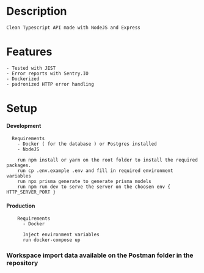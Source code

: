   # Description 
    Clean Typescript API made with NodeJS and Express
 
  # Features
    - Tested with JEST
    - Error reports with Sentry.IO
    - Dockerized
    - padronized HTTP error handling
    
  # Setup
   #### Development
      Requirements
        - Docker ( for the database ) or Postgres installed
        - NodeJS 
        
        run npm install or yarn on the root folder to install the required packages.
        run cp .env.example .env and fill in required environment variables
        run npx prisma generate to generate prisma models
        run npm run dev to serve the server on the choosen env { HTTP_SERVER_PORT }
        
   #### Production
        Requirements 
          - Docker
          
          Inject environment variables
          run docker-compose up
          
          
      
  ### Workspace import data available on the Postman folder in the repository
  
